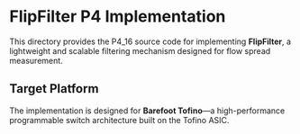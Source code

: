 # FlipFilter P4 Implementation

This directory provides the P4_16 source code for implementing **FlipFilter**, a lightweight and scalable filtering mechanism designed for flow spread measurement.

## Target Platform

The implementation is designed for **Barefoot Tofino**—a high-performance programmable switch architecture built on the Tofino ASIC.

